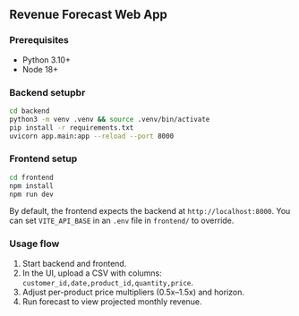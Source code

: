 ## Revenue Forecast Web App

### Prerequisites
- Python 3.10+
- Node 18+

### Backend setupbr

```bash
cd backend
python3 -m venv .venv && source .venv/bin/activate
pip install -r requirements.txt
uvicorn app.main:app --reload --port 8000
```

### Frontend setup

```bash
cd frontend
npm install
npm run dev
```

By default, the frontend expects the backend at `http://localhost:8000`. You can set `VITE_API_BASE` in an `.env` file in `frontend/` to override.

### Usage flow
1. Start backend and frontend.
2. In the UI, upload a CSV with columns: `customer_id,date,product_id,quantity,price`.
3. Adjust per-product price multipliers (0.5x–1.5x) and horizon.
4. Run forecast to view projected monthly revenue.
